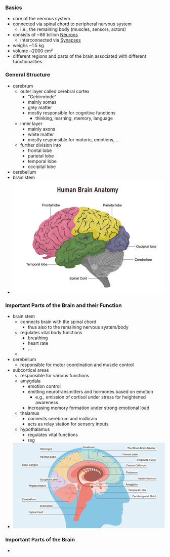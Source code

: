 ### Basics
+ core of the nervous system
+ connected via spinal chord to peripheral nervous system
	+ i.e., the remaining body (muscles, sensors, actors)
+ consists of ~86 billion [Neurons](Neurons.md)
	+ interconnected via [Synapses](Synapses.md)
+ weighs ~1.5 kg 
+ volume ~2000 cm²
+ different regions and parts of the brain associated with different functionalities
### General Structure
+ cerebrum
	+ outer layer called cerebral cortex
		+ "Gehirnrinde"
		+ mainly somas
		+ grey matter
		+ mostly responsible for cognitive functions
			+ thinking, learning, memory, language
	+ inner layer
		+ mainly axons
		+ white matter
		+ mostly responsible for motoric, emotions, ...
	+ further division into
		+ frontal lobe
		+ parietal lobe
		+ temporal lobe
		+ occipital lobe
+ cerebellum
+ brain stem
+ ![](../../../z_images/Pasted%20image%2020250616095619.png)

### Important Parts of the Brain and their Function
+ brain stem
	+ connects brain with the spinal chord
		+ thus also to the remaining nervous system/body
	+ regulates vital body functions
		+ breathing
		+ heart rate
		+ ...
	+ 
+ cerebellum
	+ responsible for motor coordination and muscle control
+ subcortical areas
	+ responsible for various functions
	+ amygdala
		+ emotion control
		+ emitting neurotransmitters and hormones based on emotion
			+ e.g., emission of cortisol under stress for heightened awareness 
		+ increasing memory formation under strong emotional load
	+ thalamus
		+ connects cerebrum and midbrain
		+ acts as relay station for sensory inputs
	+ hypothalamus
		+ regulates vital functions
		+ reg
+ ![](../../../z_images/Pasted%20image%2020250616095736.png)
### Important Parts of the Brain
+ 
